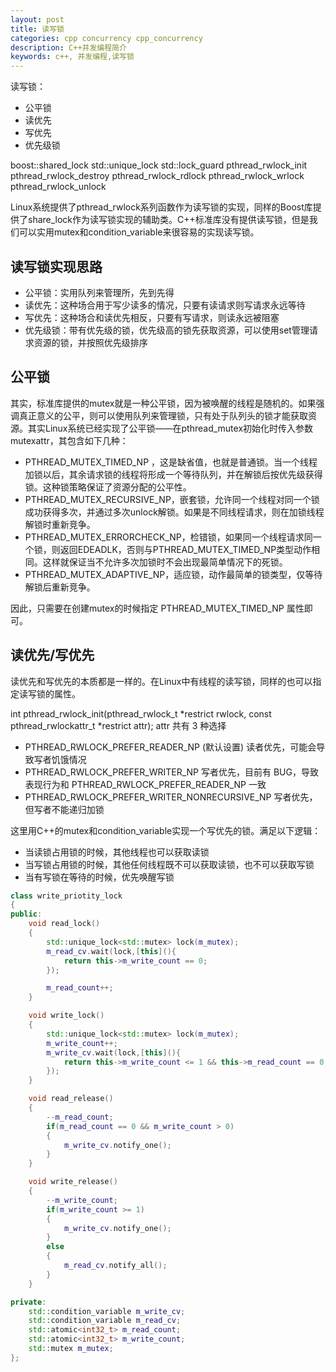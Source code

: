 ```yaml
---
layout: post
title: 读写锁
categories: cpp concurrency cpp_concurrency
description: C++并发编程简介
keywords: c++, 并发编程,读写锁
---
```



读写锁：

- 公平锁
- 读优先
- 写优先
- 优先级锁

boost::shared_lock
std::unique_lock
std::lock_guard
pthread_rwlock_init
pthread_rwlock_destroy
pthread_rwlock_rdlock
pthread_rwlock_wrlock
pthread_rwlock_unlock

Linux系统提供了pthread_rwlock系列函数作为读写锁的实现，同样的Boost库提供了share_lock作为读写锁实现的辅助类。C++标准库没有提供读写锁，但是我们可以实用mutex和condition_variable来很容易的实现读写锁。



## 读写锁实现思路

- 公平锁：实用队列来管理所，先到先得
- 读优先：这种场合用于写少读多的情况，只要有读请求则写请求永远等待
- 写优先：这种场合和读优先相反，只要有写请求，则读永远被阻塞
- 优先级锁：带有优先级的锁，优先级高的锁先获取资源，可以使用set管理请求资源的锁，并按照优先级排序



## 公平锁

其实，标准库提供的mutex就是一种公平锁，因为被唤醒的线程是随机的。如果强调真正意义的公平，则可以使用队列来管理锁，只有处于队列头的锁才能获取资源。其实Linux系统已经实现了公平锁——在pthread_mutex初始化时传入参数mutexattr，其包含如下几种：

- PTHREAD_MUTEX_TIMED_NP ，这是缺省值，也就是普通锁。当一个线程加锁以后，其余请求锁的线程将形成一个等待队列，并在解锁后按优先级获得锁。这种锁策略保证了资源分配的公平性。
- PTHREAD_MUTEX_RECURSIVE_NP，嵌套锁，允许同一个线程对同一个锁成功获得多次，并通过多次unlock解锁。如果是不同线程请求，则在加锁线程解锁时重新竞争。
- PTHREAD_MUTEX_ERRORCHECK_NP，检错锁，如果同一个线程请求同一个锁，则返回EDEADLK，否则与PTHREAD_MUTEX_TIMED_NP类型动作相同。这样就保证当不允许多次加锁时不会出现最简单情况下的死锁。
- PTHREAD_MUTEX_ADAPTIVE_NP，适应锁，动作最简单的锁类型，仅等待解锁后重新竞争。

因此，只需要在创建mutex的时候指定 PTHREAD_MUTEX_TIMED_NP 属性即可。


## 读优先/写优先

读优先和写优先的本质都是一样的。在Linux中有线程的读写锁，同样的也可以指定读写锁的属性。

int pthread_rwlock_init(pthread_rwlock_t *restrict rwlock,
              const pthread_rwlockattr_t *restrict attr);
attr 共有 3 种选择

- PTHREAD_RWLOCK_PREFER_READER_NP (默认设置) 读者优先，可能会导致写者饥饿情况
- PTHREAD_RWLOCK_PREFER_WRITER_NP 写者优先，目前有 BUG，导致表现行为和 PTHREAD_RWLOCK_PREFER_READER_NP 一致
- PTHREAD_RWLOCK_PREFER_WRITER_NONRECURSIVE_NP 写者优先，但写者不能递归加锁

这里用C++的mutex和condition_variable实现一个写优先的锁。满足以下逻辑：

- 当读锁占用锁的时候，其他线程也可以获取读锁
- 当写锁占用锁的时候，其他任何线程既不可以获取读锁，也不可以获取写锁
- 当有写锁在等待的时候，优先唤醒写锁

```cpp
class write_priotity_lock
{
public:
    void read_lock()
    {
        std::unique_lock<std::mutex> lock(m_mutex);
        m_read_cv.wait(lock,[this](){
            return this->m_write_count == 0;
        });

        m_read_count++;
    }

    void write_lock()
    {
        std::unique_lock<std::mutex> lock(m_mutex);
        m_write_count++;
        m_write_cv.wait(lock,[this](){
            return this->m_write_count <= 1 && this->m_read_count == 0;
        });
    }

    void read_release()
    {
        --m_read_count;
        if(m_read_count == 0 && m_write_count > 0)
        {
            m_write_cv.notify_one();
        }
    }

    void write_release()
    {
        --m_write_count;
        if(m_write_count >= 1)
        {
            m_write_cv.notify_one();
        }
        else
        {
            m_read_cv.notify_all();
        }
    }

private:
    std::condition_variable m_write_cv;
    std::condition_variable m_read_cv;
    std::atomic<int32_t> m_read_count;
    std::atomic<int32_t> m_write_count;
    std::mutex m_mutex;
};
```